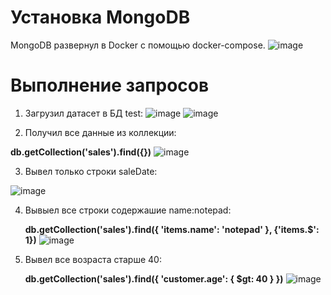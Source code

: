 # Установка MongoDB
MongoDB развернул в Docker с помощью docker-compose.
![image](https://github.com/Broiler95/OTUS/assets/114237633/34e41bca-ff7b-4cc9-a1ee-a34af90b7f2c)

# Выполнение запросов
1. Загрузил датасет в БД test:
![image](https://github.com/Broiler95/OTUS/assets/114237633/2baf2037-1228-4089-820b-991524d37592)
![image](https://github.com/Broiler95/OTUS/assets/114237633/7b927e9c-b7c1-4cf0-8608-3eae7cb74c83)


2. Получил все данные из коллекции:

**db.getCollection('sales').find({})**
![image](https://github.com/Broiler95/OTUS/assets/114237633/2476e5d8-908c-46da-b679-7c0acb59b5f8)

3. Вывел только строки saleDate:

![image](https://github.com/Broiler95/OTUS/assets/114237633/a341fad0-c88b-4a68-8b51-024606ec7274)

4. Вывыел все строки содержашие name:notepad:

   **db.getCollection('sales').find({ 'items.name': 'notepad' }, {'items.$': 1})**
![image](https://github.com/Broiler95/OTUS/assets/114237633/c3d6655a-8ef7-4b62-9221-9effe5880c59)

6. Вывел все возраста старше 40:

   **db.getCollection('sales').find({ 'customer.age': { $gt: 40 } })**
![image](https://github.com/Broiler95/OTUS/assets/114237633/817ddd9f-a1d4-4eb7-b73a-9b70b0d45270)


